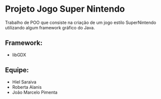 # Projeto Jogo Super Nintendo
Trabalho de POO que consiste na criação de um jogo estilo SuperNintendo utilizando algum framework gráfico do Java.

## Framework:
- libGDX

## Equipe:
- Hiel Saraiva
- Roberta Alanis
- João Marcelo Pimenta
